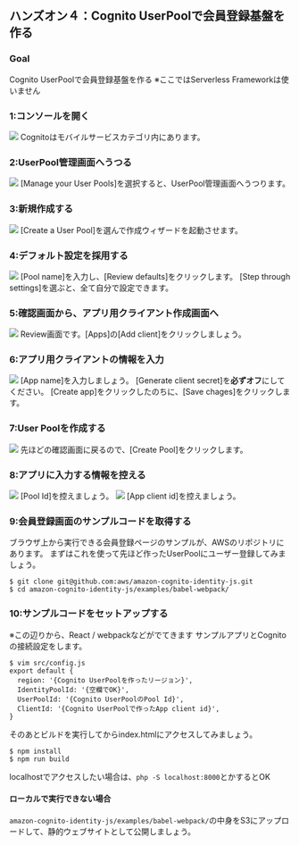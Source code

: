 ## ハンズオン４：Cognito UserPoolで会員登録基盤を作る

### Goal
Cognito UserPoolで会員登録基盤を作る
※ここではServerless Frameworkは使いません

### 1:コンソールを開く
![](./img/step4/1.png)
Cognitoはモバイルサービスカテゴリ内にあります。

### 2:UserPool管理画面へうつる
![](./img/step4/2.png)
[Manage your User Pools]を選択すると、UserPool管理画面へうつります。

### 3:新規作成する
![](./img/step4/3.png)
[Create a User Pool]を選んで作成ウィザードを起動させます。

### 4:デフォルト設定を採用する
![](./img/step4/4.png)
[Pool name]を入力し、[Review defaults]をクリックします。
[Step through settings]を選ぶと、全て自分で設定できます。

### 5:確認画面から、アプリ用クライアント作成画面へ
![](./img/step4/5.png)
Review画面です。[Apps]の[Add client]をクリックしましょう。

### 6:アプリ用クライアントの情報を入力
![](./img/step4/6.png)
[App name]を入力しましょう。
[Generate client secret]を**必ずオフ**にしてください。
[Create app]をクリックしたのちに、[Save chages]をクリックします。

### 7:User Poolを作成する
![](./img/step4/7.png)
先ほどの確認画面に戻るので、[Create Pool]をクリックします。

### 8:アプリに入力する情報を控える
![](./img/step4/8.png)
[Pool Id]を控えましょう。
![](./img/step4/9.png)
[App client id]を控えましょう。

### 9:会員登録画面のサンプルコードを取得する
ブラウザ上から実行できる会員登録ページのサンプルが、AWSのリポジトリにあります。
まずはこれを使って先ほど作ったUserPoolにユーザー登録してみましょう。

```
$ git clone git@github.com:aws/amazon-cognito-identity-js.git
$ cd amazon-cognito-identity-js/examples/babel-webpack/
```

### 10:サンプルコードをセットアップする
※この辺りから、React / webpackなどがでてきます
サンプルアプリとCognitoの接続設定をします。

```
$ vim src/config.js
export default {
  region: '{Cognito UserPoolを作ったリージョン}',
  IdentityPoolId: '{空欄でOK}',
  UserPoolId: '{Cognito UserPoolのPool Id}',
  ClientId: '{Cognito UserPoolで作ったApp client id}',
}
```

そのあとビルドを実行してからindex.htmlにアクセスしてみましょう。

```
$ npm install
$ npm run build
```

localhostでアクセスしたい場合は、`php -S localhost:8000`とかするとOK

#### ローカルで実行できない場合
`amazon-cognito-identity-js/examples/babel-webpack/`の中身をS3にアップロードして、静的ウェブサイトとして公開しましょう。
